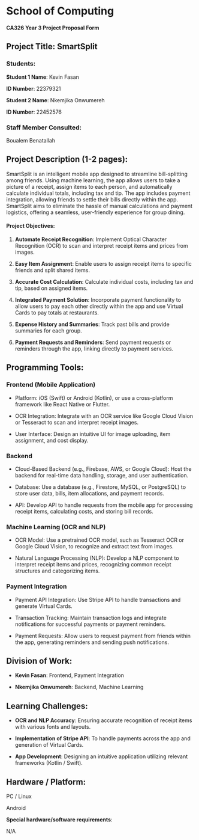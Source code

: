 
# School of Computing

**CA326 Year 3 Project Proposal Form**

  

## Project Title: **SmartSplit**

  

### Students:

**Student 1 Name**: Kevin Fasan

**ID Number**: 22379321

  

**Student 2 Name**: Nkemjika Onwumereh

**ID Number**: 22452576

  

### Staff Member Consulted:

Boualem Benatallah

  

##  Project Description (1-2 pages):

  

SmartSplit is an intelligent mobile app designed to streamline bill-splitting among friends. Using machine learning, the app allows users to take a picture of a receipt, assign items to each person, and automatically calculate individual totals, including tax and tip. The app includes payment integration, allowing friends to settle their bills directly within the app. SmartSplit aims to eliminate the hassle of manual calculations and payment logistics, offering a seamless, user-friendly experience for group dining.

  

#### Project Objectives:

  

1.  **Automate Receipt Recognition**: Implement Optical Character Recognition (OCR) to scan and interpret receipt items and prices from images.

2.  **Easy Item Assignment**: Enable users to assign receipt items to specific friends and split shared items.

3.  **Accurate Cost Calculation**: Calculate individual costs, including tax and tip, based on assigned items.

4.  **Integrated Payment Solution**: Incorporate payment functionality to allow users to pay each other directly within the app and use Virtual Cards to pay totals at restaurants.

5.  **Expense History and Summaries**: Track past bills and provide summaries for each group.

6.  **Payment Requests and Reminders**: Send payment requests or reminders through the app, linking directly to payment services.

  

## Programming Tools:

### Frontend (Mobile Application)

  

- Platform: iOS (Swift) or Android (Kotlin), or use a cross-platform framework like React Native or Flutter.

- OCR Integration: Integrate with an OCR service like Google Cloud Vision or Tesseract to scan and interpret receipt images.

- User Interface: Design an intuitive UI for image uploading, item assignment, and cost display.

### Backend

  

- Cloud-Based Backend (e.g., Firebase, AWS, or Google Cloud): Host the backend for real-time data handling, storage, and user authentication.

- Database: Use a database (e.g., Firestore, MySQL, or PostgreSQL) to store user data, bills, item allocations, and payment records.

- API: Develop API to handle requests from the mobile app for processing receipt items, calculating costs, and storing bill records.

  

### Machine Learning (OCR and NLP)

  

- OCR Model: Use a pretrained OCR model, such as Tesseract OCR or Google Cloud Vision, to recognize and extract text from images.

- Natural Language Processing (NLP): Develop a NLP component to interpret receipt items and prices, recognizing common receipt structures and categorizing items.

  

### Payment Integration

  

- Payment API Integration: Use Stripe API to handle transactions and generate Virtual Cards.

- Transaction Tracking: Maintain transaction logs and integrate notifications for successful payments or payment reminders.

- Payment Requests: Allow users to request payment from friends within the app, generating reminders and sending push notifications.

  

## Division of Work:

-  **Kevin Fasan**: Frontend, Payment Integration

-  **Nkemjika Onwumereh**: Backend, Machine Learning

  

## Learning Challenges:

  

-  **OCR and NLP Accuracy**: Ensuring accurate recognition of receipt items with various fonts and layouts.

-  **Implementation of Stripe API**: To handle payments across the app and generation of Virtual Cards.

-  **App Development**: Designing an intuitive application utilizing relevant frameworks (Kotlin / Swift).

  
  

## Hardware / Platform:

PC / Linux

Android

  

**Special hardware/software requirements**:

N/A